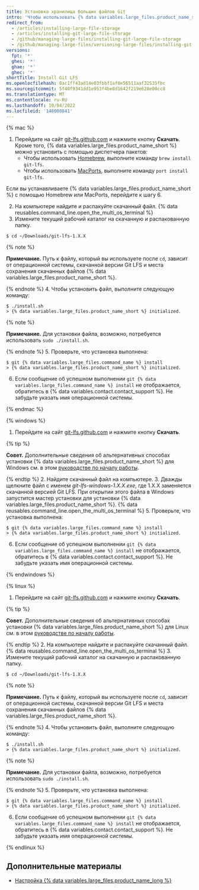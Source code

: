 ```yaml
---
title: Установка хранилища больших файлов Git
intro: 'Чтобы использовать {% data variables.large_files.product_name_short %}, необходимо загрузить и установить новую программу отдельно от Git.'
redirect_from:
  - /articles/installing-large-file-storage
  - /articles/installing-git-large-file-storage
  - /github/managing-large-files/installing-git-large-file-storage
  - /github/managing-large-files/versioning-large-files/installing-git-large-file-storage
versions:
  fpt: '*'
  ghes: '*'
  ghae: '*'
  ghec: '*'
shortTitle: Install Git LFS
ms.openlocfilehash: 8ac1ff43ad14e03fbbf1af0e56511aaf32535fbc
ms.sourcegitcommit: 5f40f9341dd1e953f4be8d1642f219e628e00cc8
ms.translationtype: MT
ms.contentlocale: ru-RU
ms.lasthandoff: 10/04/2022
ms.locfileid: '148008841'
---
```

{% mac %}

1. Перейдите на сайт [git-lfs.github.com](https://git-lfs.github.com) и нажмите кнопку **Скачать**. Кроме того, {% data variables.large_files.product_name_short %} можно установить с помощью диспетчера пакетов:
    - Чтобы использовать [Homebrew](http://brew.sh/), выполните команду `brew install git-lfs`.
    - Чтобы использовать [MacPorts](https://www.macports.org/), выполните команду `port install git-lfs`.

 Если вы устанавливаете {% data variables.large_files.product_name_short %} с помощью Homebrew или MacPorts, перейдите к шагу 6.

2. На компьютере найдите и распакуйте скачанный файл.
{% data reusables.command_line.open_the_multi_os_terminal %}
3. Измените текущий рабочий каталог на скачанную и распакованную папку.
  ```shell
  $ cd ~/Downloads/git-lfs-1.X.X
  ```
 {% note %}

 **Примечание.** Путь к файлу, который вы используете после `cd`, зависит от операционной системы, скачанной версии Git LFS и места сохранения скачанных файлов {% data variables.large_files.product_name_short %}.

 {% endnote %}
4. Чтобы установить файл, выполните следующую команду:
  ```shell
  $ ./install.sh
  > {% data variables.large_files.product_name_short %} initialized.
  ```
 {% note %}

 **Примечание.** Для установки файла, возможно, потребуется использовать `sudo ./install.sh`.

 {% endnote %}
5. Проверьте, что установка выполнена:
  ```shell
  $ git {% data variables.large_files.command_name %} install
  > {% data variables.large_files.product_name_short %} initialized.
  ```
6. Если сообщение об успешном выполнении `git {% data variables.large_files.command_name %} install` не отображается, обратитесь в {% data variables.contact.contact_support %}. Не забудьте указать имя операционной системы.

{% endmac %}

{% windows %}

1. Перейдите на сайт [git-lfs.github.com](https://git-lfs.github.com) и нажмите кнопку **Скачать**.

  {% tip %}

  **Совет.** Дополнительные сведения об альтернативных способах установки {% data variables.large_files.product_name_short %} для Windows см. в этом [руководстве по началу работы](https://github.com/github/git-lfs#getting-started).

  {% endtip %}
2. Найдите скачанный файл на компьютере.
3. Дважды щелкните файл с именем *git-lfs-windows-1.X.X.exe*, где 1.X.X заменяется скачанной версией Git LFS. При открытии этого файла в Windows запустится мастер установки для установки {% data variables.large_files.product_name_short %}.
{% data reusables.command_line.open_the_multi_os_terminal %}
5. Проверьте, что установка выполнена:
  ```shell
  $ git {% data variables.large_files.command_name %} install
  > {% data variables.large_files.product_name_short %} initialized.
  ```
6. Если сообщение об успешном выполнении `git {% data variables.large_files.command_name %} install` не отображается, обратитесь в {% data variables.contact.contact_support %}. Не забудьте указать имя операционной системы.

{% endwindows %}

{% linux %}

1. Перейдите на сайт [git-lfs.github.com](https://git-lfs.github.com) и нажмите кнопку **Скачать**.

  {% tip %}

  **Совет.** Дополнительные сведения об альтернативных способах установки {% data variables.large_files.product_name_short %} для Linux см. в этом [руководстве по началу работы](https://github.com/github/git-lfs#getting-started).

  {% endtip %}
2. На компьютере найдите и распакуйте скачанный файл.
{% data reusables.command_line.open_the_multi_os_terminal %}
3. Измените текущий рабочий каталог на скачанную и распакованную папку.
  ```shell
  $ cd ~/Downloads/git-lfs-1.X.X
  ```
 {% note %}

 **Примечание.** Путь к файлу, который вы используете после `cd`, зависит от операционной системы, скачанной версии Git LFS и места сохранения скачанных файлов {% data variables.large_files.product_name_short %}.

 {% endnote %}
4. Чтобы установить файл, выполните следующую команду:
  ```shell
  $ ./install.sh
  > {% data variables.large_files.product_name_short %} initialized.
  ```
 {% note %}

 **Примечание.** Для установки файла, возможно, потребуется использовать `sudo ./install.sh`.

 {% endnote %}
5. Проверьте, что установка выполнена:
  ```shell
  $ git {% data variables.large_files.command_name %} install
  > {% data variables.large_files.product_name_short %} initialized.
  ```
6. Если сообщение об успешном выполнении `git {% data variables.large_files.command_name %} install` не отображается, обратитесь в {% data variables.contact.contact_support %}. Не забудьте указать имя операционной системы.

{% endlinux %}

## Дополнительные материалы

- [Настройка {% data variables.large_files.product_name_long %}](/articles/configuring-git-large-file-storage)
